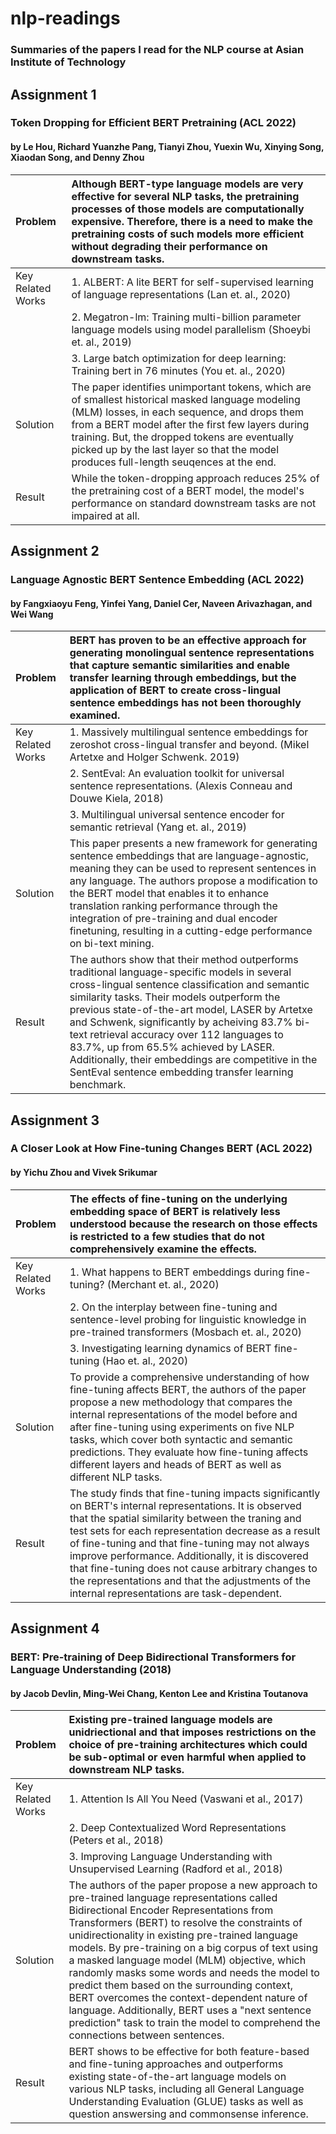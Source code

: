 # nlp-readings
### Summaries of the papers I read for the NLP course at Asian Institute of Technology

## Assignment 1
### Token Dropping for Efficient BERT Pretraining (ACL 2022)
#### by Le Hou, Richard Yuanzhe Pang, Tianyi Zhou, Yuexin Wu, Xinying Song, Xiaodan Song, and Denny Zhou

| Problem  | Although BERT-type language models are very effective for several NLP tasks, the pretraining processes of those models are computationally expensive. Therefore, there is a need to make the pretraining costs of such models more efficient without degrading their performance on downstream tasks.  |
| :---  | :---  |
| Key Related Works  | 1. ALBERT: A lite BERT for self-supervised learning of language representations (Lan et. al., 2020)  |
|   | 2. Megatron-lm: Training multi-billion parameter language models using model parallelism (Shoeybi et. al., 2019)  |
|   | 3. Large batch optimization for deep learning: Training bert in 76 minutes (You et. al., 2020)  |
| Solution  | The paper identifies unimportant tokens, which are of smallest historical masked language modeling (MLM) losses, in each sequence, and drops them from a BERT model after the first few layers during training. But, the dropped tokens are eventually picked up by the last layer so that the model produces full-length seuqences at the end. |
| Result  | While the token-dropping approach reduces 25% of the pretraining cost of a BERT model, the model's performance on standard downstream tasks are not impaired at all.  |

## Assignment 2
### Language Agnostic BERT Sentence Embedding (ACL 2022)
#### by Fangxiaoyu Feng, Yinfei Yang, Daniel Cer, Naveen Arivazhagan, and Wei Wang

| Problem  | BERT has proven to be an effective approach for generating monolingual sentence representations that capture semantic similarities and enable transfer learning through embeddings, but the application of BERT to create cross-lingual sentence embeddings has not been thoroughly examined.  |
| :---  | :---  |
| Key Related Works  | 1. Massively multilingual sentence embeddings for zeroshot cross-lingual transfer and beyond. (Mikel Artetxe and Holger Schwenk. 2019)  |
|   | 2. SentEval: An evaluation toolkit for universal sentence representations. (Alexis Conneau and Douwe Kiela, 2018)  |
|   | 3. Multilingual universal sentence encoder for semantic retrieval (Yang et. al., 2019)  |
| Solution  | This paper presents a new framework for generating sentence embeddings that are language-agnostic, meaning they can be used to represent sentences in any language. The authors propose a modification to the BERT model that enables it to enhance translation ranking performance through the integration of pre-training and dual encoder finetuning, resulting in a cutting-edge performance on bi-text mining. |
| Result  | The authors show that their method outperforms traditional language-specific models in several cross-lingual sentence classification and semantic similarity tasks. Their models outperform the previous state-of-the-art model, LASER by Artetxe and Schwenk, significantly by acheiving 83.7% bi-text retrieval accuracy over 112 languages to 83.7%, up from 65.5% achieved by LASER. Additionally, their embeddings are competitive in the SentEval sentence embedding transfer learning benchmark.  |

## Assignment 3
### A Closer Look at How Fine-tuning Changes BERT (ACL 2022)
#### by Yichu Zhou and Vivek Srikumar

| Problem  | The effects of fine-tuning on the underlying embedding space of BERT is relatively less understood because the research on those effects is restricted to a few studies that do not comprehensively examine the effects.  |
| :---  | :---  |
| Key Related Works  | 1. What happens to BERT embeddings during fine-tuning? (Merchant et. al., 2020) |
|   | 2. On the interplay between fine-tuning and sentence-level probing for linguistic knowledge in pre-trained transformers (Mosbach et. al., 2020) |
|   | 3. Investigating learning dynamics of BERT fine-tuning (Hao et. al., 2020) |
| Solution  | To provide a comprehensive understanding of how fine-tuning affects BERT, the authors of the paper propose a new methodology that compares the internal representations of the model before and after fine-tuning using experiments on five NLP tasks, which cover both syntactic and semantic predictions. They evaluate how fine-tuning affects different layers and heads of BERT as well as different NLP tasks.  |
| Result  | The study finds that fine-tuning impacts significantly on BERT's internal representations. It is observed that the spatial similarity between the traning and test sets for each representation decrease as a result of fine-tuning and that fine-tuning may not always improve performance. Additionally, it is discovered that fine-tuning does not cause arbitrary changes to the representations and that the adjustments of the internal representations are task-dependent.   |

## Assignment 4
### BERT: Pre-training of Deep Bidirectional Transformers for Language Understanding (2018)
#### by Jacob Devlin, Ming-Wei Chang, Kenton Lee and Kristina Toutanova

| Problem  | Existing pre-trained language models are unidriectional and that imposes restrictions on the choice of pre-training architectures which could be sub-optimal or even harmful when applied to downstream NLP tasks.   |
| :---  | :---  |
| Key Related Works  | 1. Attention Is All You Need (Vaswani et al., 2017)  |
|   | 2. Deep Contextualized Word Representations (Peters et al., 2018)  |
|   | 3. Improving Language Understanding with Unsupervised Learning (Radford et al., 2018)  |
| Solution  | The authors of the paper propose a new approach to pre-trained language representations called Bidirectional Encoder Representations from Transformers (BERT) to resolve the constraints of unidirectionality in existing pre-trained language models. By pre-training on a big corpus of text using a masked language model (MLM) objective, which randomly masks some words and needs the model to predict them based on the surrounding context, BERT overcomes the context-dependent nature of language. Additionally, BERT uses a "next sentence prediction" task to train the model to comprehend the connections between sentences.  |
| Result  | BERT shows to be effective for both feature-based and fine-tuning approaches and outperforms existing state-of-the-art language models on various NLP tasks, including all General Language Understanding Evaluation (GLUE) tasks as well as question answersing and commonsense inference.   |
